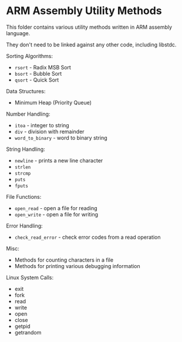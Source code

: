 ARM Assembly Utility Methods
================================

This folder contains various utility methods written in ARM assembly language.

They don't need to be linked against any other code, including libstdc.

Sorting Algorithms:
- `rsort` - Radix MSB Sort
- `bsort` - Bubble Sort
- `qsort` - Quick Sort

Data Structures:
- Minimum Heap (Priority Queue)

Number Handling:
- `itoa` - integer to string
- `div` - division with remainder
- `word_to_binary` - word to binary string

String Handling:
- `newline` - prints a new line character
- `strlen`
- `strcmp`
- `puts`
- `fputs`

File Functions:
- `open_read` - open a file for reading
- `open_write` - open a file for writing

Error Handling:
- `check_read_error` - check error codes from a read operation

Misc:
- Methods for counting characters in a file
- Methods for printing various debugging information

Linux System Calls:
- exit
- fork
- read
- write
- open
- close
- getpid
- getrandom
